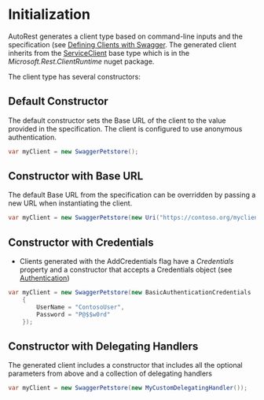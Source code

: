# Initialization
AutoRest generates a client type based on command-line inputs and the specification (see [Defining Clients with Swagger](../developer/guide/how-autorest-generates-code-from-swagger.md). The generated client inherits from the [ServiceClient<T>](https://github.com/Azure/azure-sdk-for-net/blob/psSdkJson6/src/SdkCommon/ClientRuntime/ClientRuntime/ServiceClient.cs) base type which is in the *Microsoft.Rest.ClientRuntime* nuget package. 

The client type has several  constructors: 
## Default Constructor
The default constructor sets the Base URL of the client to the value provided in the specification.  The client is configured to use anonymous authentication.
```csharp
var myClient = new SwaggerPetstore();
```
## Constructor with Base URL
The default Base URL from the specification can be overridden by passing a new URL when instantiating the client.
```csharp
var myClient = new SwaggerPetstore(new Uri("https://contoso.org/myclient"));
```
## Constructor with Credentials
* Clients generated with the AddCredentials flag have a *Credentials* property and a constructor that accepts a Credentials object (see [Authentication](auth.md))
```csharp
var myClient = new SwaggerPetstore(new BasicAuthenticationCredentials
	{
		UserName = "ContosoUser",
		Password = "P@$$w0rd"
	});
```
## Constructor with Delegating Handlers
The generated client includes a constructor that includes all the optional parameters from above and a collection of delegating handlers
```csharp
var myClient = new SwaggerPetstore(new MyCustomDelegatingHandler());
```
